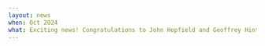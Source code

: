 ```yaml
---
layout: news
when: Oct 2024
what: Exciting news! Congratulations to John Hopfield and Geoffrey Hinton for winning the 2024 Nobel Prize! As part of this community, I can’t help but feel a sense of pride and joy. In these two articles, we discuss the achievement with colleagues both at <a href="https://www.chalmers.se/en/current/news/cse-a-double-win-for-ai-in-this-year-s-noble-prize/" target="_blank">our division</a> and at <a href="https://www.gu.se/en/news/machine-learning-a-physics-prize-of-its-time" target="_blank">GU</a>.
---
```

